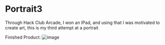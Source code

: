 # Portrait3
Through Hack Club Arcade, I won an IPad, and using that I was motivated to create art, this is my third attempt at a portrait

Finished Product:
![image](https://github.com/user-attachments/assets/0cee37fd-f0d0-4c79-96b4-0fe08975738a)
